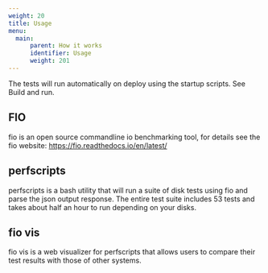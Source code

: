 ```yaml
---
weight: 20
title: Usage
menu:
  main:
      parent: How it works
      identifier: Usage
      weight: 201
---
```


The tests will run automatically on deploy using the startup scripts. See Build and run.

## FIO

fio is an open source commandline io benchmarking tool, for details see the fio website: https://fio.readthedocs.io/en/latest/

## perfscripts

perfscripts is a bash utility that will run a suite of disk tests using fio and parse the json output response. The entire test suite includes 53 tests and takes about half an hour to run depending on your disks.

## fio vis

fio vis is a web visualizer for perfscripts that allows users to compare their test results with those of other systems.
